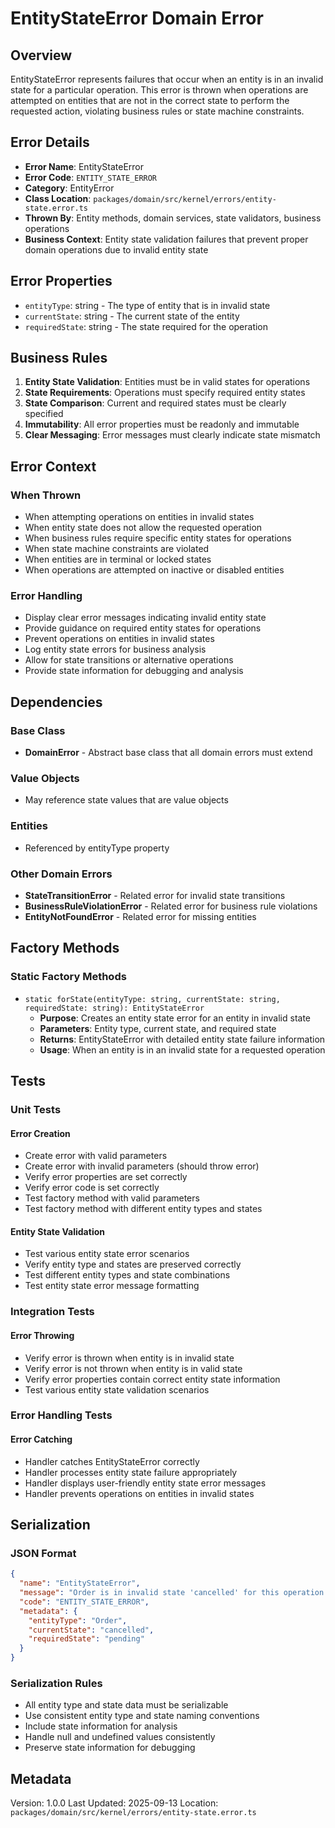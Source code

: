 # EntityStateError Domain Error

## Overview

EntityStateError represents failures that occur when an entity is in an invalid state for a particular operation. This error is thrown when operations are attempted on entities that are not in the correct state to perform the requested action, violating business rules or state machine constraints.

## Error Details

- **Error Name**: EntityStateError
- **Error Code**: `ENTITY_STATE_ERROR`
- **Category**: EntityError
- **Class Location**: `packages/domain/src/kernel/errors/entity-state.error.ts`
- **Thrown By**: Entity methods, domain services, state validators, business operations
- **Business Context**: Entity state validation failures that prevent proper domain operations due to invalid entity state

## Error Properties

- `entityType`: string - The type of entity that is in invalid state
- `currentState`: string - The current state of the entity
- `requiredState`: string - The state required for the operation

## Business Rules

1. **Entity State Validation**: Entities must be in valid states for operations
2. **State Requirements**: Operations must specify required entity states
3. **State Comparison**: Current and required states must be clearly specified
4. **Immutability**: All error properties must be readonly and immutable
5. **Clear Messaging**: Error messages must clearly indicate state mismatch

## Error Context

### When Thrown

- When attempting operations on entities in invalid states
- When entity state does not allow the requested operation
- When business rules require specific entity states for operations
- When state machine constraints are violated
- When entities are in terminal or locked states
- When operations are attempted on inactive or disabled entities

### Error Handling

- Display clear error messages indicating invalid entity state
- Provide guidance on required entity states for operations
- Prevent operations on entities in invalid states
- Log entity state errors for business analysis
- Allow for state transitions or alternative operations
- Provide state information for debugging and analysis

## Dependencies

### Base Class

- **DomainError** - Abstract base class that all domain errors must extend

### Value Objects

- May reference state values that are value objects

### Entities

- Referenced by entityType property

### Other Domain Errors

- **StateTransitionError** - Related error for invalid state transitions
- **BusinessRuleViolationError** - Related error for business rule violations
- **EntityNotFoundError** - Related error for missing entities

## Factory Methods

### Static Factory Methods

- `static forState(entityType: string, currentState: string, requiredState: string): EntityStateError`
  - **Purpose**: Creates an entity state error for an entity in invalid state
  - **Parameters**: Entity type, current state, and required state
  - **Returns**: EntityStateError with detailed entity state failure information
  - **Usage**: When an entity is in an invalid state for a requested operation

## Tests

### Unit Tests

#### Error Creation

- Create error with valid parameters
- Create error with invalid parameters (should throw error)
- Verify error properties are set correctly
- Verify error code is set correctly
- Test factory method with valid parameters
- Test factory method with different entity types and states

#### Entity State Validation

- Test various entity state error scenarios
- Verify entity type and states are preserved correctly
- Test different entity types and state combinations
- Test entity state error message formatting

### Integration Tests

#### Error Throwing

- Verify error is thrown when entity is in invalid state
- Verify error is not thrown when entity is in valid state
- Verify error properties contain correct entity state information
- Test various entity state validation scenarios

### Error Handling Tests

#### Error Catching

- Handler catches EntityStateError correctly
- Handler processes entity state failure appropriately
- Handler displays user-friendly entity state error messages
- Handler prevents operations on entities in invalid states

## Serialization

### JSON Format

```json
{
  "name": "EntityStateError",
  "message": "Order is in invalid state 'cancelled' for this operation. Required state: 'pending'",
  "code": "ENTITY_STATE_ERROR",
  "metadata": {
    "entityType": "Order",
    "currentState": "cancelled",
    "requiredState": "pending"
  }
}
```

### Serialization Rules

- All entity type and state data must be serializable
- Use consistent entity type and state naming conventions
- Include state information for analysis
- Handle null and undefined values consistently
- Preserve state information for debugging

## Metadata

Version: 1.0.0
Last Updated: 2025-09-13
Location: `packages/domain/src/kernel/errors/entity-state.error.ts`
